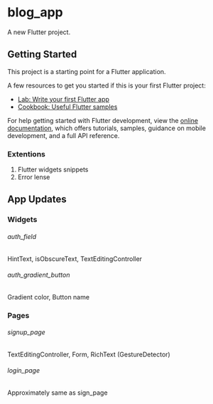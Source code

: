 # blog_app

A new Flutter project.

## Getting Started

This project is a starting point for a Flutter application.

A few resources to get you started if this is your first Flutter project:

- [Lab: Write your first Flutter app](https://docs.flutter.dev/get-started/codelab)
- [Cookbook: Useful Flutter samples](https://docs.flutter.dev/cookbook)

For help getting started with Flutter development, view the
[online documentation](https://docs.flutter.dev/), which offers tutorials,
samples, guidance on mobile development, and a full API reference.


### Extentions
  1. Flutter widgets snippets
  2. Error lense


## App Updates
### Widgets
###### auth_field
  HintText, isObscureText, TextEditingController

###### auth_gradient_button
  Gradient color, Button name

### Pages
###### signup_page
  TextEditingController, Form, RichText (GestureDetector)
###### login_page
  Approximately same as sign_page